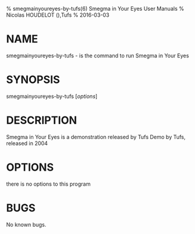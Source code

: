 % smegmainyoureyes-by-tufs(6) Smegma in Your Eyes User Manuals
% Nicolas HOUDELOT (),Tufs
% 2016-03-03

# NAME
smegmainyoureyes-by-tufs - is the command to run Smegma in Your Eyes 

# SYNOPSIS
smegmainyoureyes-by-tufs [*options*]

# DESCRIPTION
Smegma in Your Eyes  is a demonstration released by Tufs
Demo by Tufs, released in 2004

# OPTIONS
there is no options to this program

# BUGS
No known bugs.
